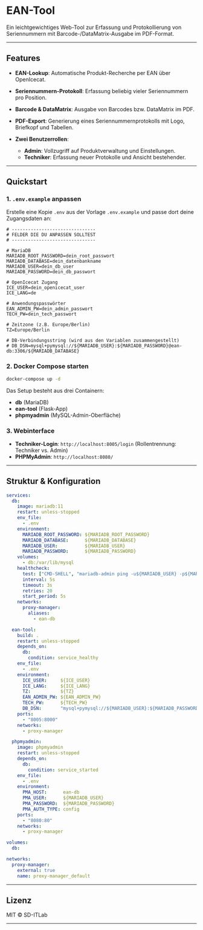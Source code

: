# EAN-Tool

Ein leichtgewichtiges Web-Tool zur Erfassung und Protokollierung von Seriennummern mit Barcode-/DataMatrix-Ausgabe im PDF-Format.

---

## Features

* **EAN-Lookup**: Automatische Produkt-Recherche per EAN über OpenIcecat.
* **Seriennummern-Protokoll**: Erfassung beliebig vieler Seriennummern pro Position.
* **Barcode & DataMatrix**: Ausgabe von Barcodes bzw. DataMatrix im PDF.
* **PDF-Export**: Generierung eines Seriennummernprotokolls mit Logo, Briefkopf und Tabellen.
* **Zwei Benutzerrollen**:

  * **Admin**: Vollzugriff auf Produktverwaltung und Einstellungen.
  * **Techniker**: Erfassung neuer Protokolle und Ansicht bestehender.

---

## Quickstart

### 1. `.env.example` anpassen

Erstelle eine Kopie `.env` aus der Vorlage `.env.example` und passe dort deine Zugangsdaten an:

```env
# -------------------------------
# FELDER DIE DU ANPASSEN SOLLTEST
# -------------------------------

# MariaDB
MARIADB_ROOT_PASSWORD=dein_root_passwort
MARIADB_DATABASE=dein_datenbankname
MARIADB_USER=dein_db_user
MARIADB_PASSWORD=dein_db_passwort

# OpenIcecat Zugang
ICE_USER=dein_openicecat_user
ICE_LANG=de

# Anwendungspasswörter
EAN_ADMIN_PW=dein_admin_passwort
TECH_PW=dein_tech_passwort

# Zeitzone (z.B. Europe/Berlin)
TZ=Europe/Berlin

# DB-Verbindungsstring (wird aus den Variablen zusammengestellt)
# DB_DSN=mysql+pymysql://${MARIADB_USER}:${MARIADB_PASSWORD}@ean-db:3306/${MARIADB_DATABASE}
```

### 2. Docker Compose starten

```bash
docker-compose up -d
```

Das Setup besteht aus drei Containern:

* **db** (MariaDB)
* **ean-tool** (Flask-App)
* **phpmyadmin** (MySQL-Admin-Oberfläche)

### 3. Webinterface

* **Techniker-Login**: `http://localhost:8005/login` (Rollentrennung: Techniker vs. Admin)
* **PHPMyAdmin**:        `http://localhost:8080/`

---

## Struktur & Konfiguration

```yaml
services:
  db:
    image: mariadb:11
    restart: unless-stopped
    env_file:
      - .env
    environment:
      MARIADB_ROOT_PASSWORD: ${MARIADB_ROOT_PASSWORD}
      MARIADB_DATABASE:      ${MARIADB_DATABASE}
      MARIADB_USER:          ${MARIADB_USER}
      MARIADB_PASSWORD:      ${MARIADB_PASSWORD}
    volumes:
      - db:/var/lib/mysql
    healthcheck:
      test: ["CMD-SHELL", "mariadb-admin ping -u${MARIADB_USER} -p${MARIADB_PASSWORD} --silent"]
      interval: 5s
      timeout: 3s
      retries: 20
      start_period: 5s
    networks:
      proxy-manager:
        aliases:
          - ean-db

  ean-tool:
    build: .
    restart: unless-stopped
    depends_on:
      db:
        condition: service_healthy
    env_file:
      - .env
    environment:
      ICE_USER:     ${ICE_USER}
      ICE_LANG:     ${ICE_LANG}
      TZ:           ${TZ}
      EAN_ADMIN_PW: ${EAN_ADMIN_PW}
      TECH_PW:      ${TECH_PW}
      DB_DSN:       "mysql+pymysql://${MARIADB_USER}:${MARIADB_PASSWORD}@ean-db:3306/${MARIADB_DATABASE}"
    ports:
      - "8005:8000"
    networks:
      - proxy-manager

  phpmyadmin:
    image: phpmyadmin
    restart: unless-stopped
    depends_on:
      db:
        condition: service_started
    env_file:
      - .env
    environment:
      PMA_HOST:      ean-db
      PMA_USER:      ${MARIADB_USER}
      PMA_PASSWORD:  ${MARIADB_PASSWORD}
      PMA_AUTH_TYPE: config
    ports:
      - "8080:80"
    networks:
      - proxy-manager

volumes:
  db:

networks:
  proxy-manager:
    external: true
    name: proxy-manager_default
```

---

## Lizenz

MIT © SD-ITLab

---
